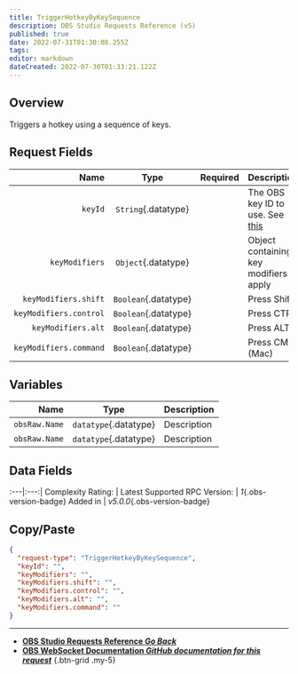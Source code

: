 ```yaml
---
title: TriggerHotkeyByKeySequence
description: OBS Studio Requests Reference (v5)
published: true
date: 2022-07-31T01:30:08.255Z
tags: 
editor: markdown
dateCreated: 2022-07-30T01:33:21.122Z
---
```


## Overview
Triggers a hotkey using a sequence of keys.

## Request Fields
Name | Type | Required| Description |
----:|:----:|:-------:|:------------|
`keyId` | `String`{.datatype} |  | The OBS key ID to use. See [this](https://github.com/obsproject/obs-studio/blob/master/libobs/obs-hotkeys.h)
`keyModifiers` | `Object`{.datatype} |  | Object containing key modifiers to apply
`keyModifiers.shift` | `Boolean`{.datatype} |  | Press Shift
`keyModifiers.control` | `Boolean`{.datatype} |  | Press CTRL
`keyModifiers.alt` | `Boolean`{.datatype} |  | Press ALT
`keyModifiers.command` | `Boolean`{.datatype} |  | Press CMD (Mac)

## Variables
Name | Type | Description | 
----:|:---------:|:------------|
`obsRaw.Name` | `datatype`{.datatype} | Description
`obsRaw.Name` | `datatype`{.datatype} | Description

## Data Fields
:---|:---:|
Complexity Rating: | <span class="stars stars--4"></span>
Latest Supported RPC Version: | *1*{.obs-version-badge}
Added in | *v5.0.0*{.obs-version-badge}

## Copy/Paste
```json
{
  "request-type": "TriggerHotkeyByKeySequence",
  "keyId": "",
  "keyModifiers": "",
  "keyModifiers.shift": "",
  "keyModifiers.control": "",
  "keyModifiers.alt": "",
  "keyModifiers.command": ""
}
```

---

- [<i class="mdi mdi-chevron-left"></i>**OBS Studio Requests Reference *Go Back***](/en/Broadcasters/OBS/Requests)
- [<i class="mdi mdi-github"></i> **OBS WebSocket Documentation *GitHub documentation for this request***](https://github.com/obsproject/obs-websocket/blob/master/docs/generated/protocol.md#triggerhotkeybykeysequence)
{.btn-grid .my-5}